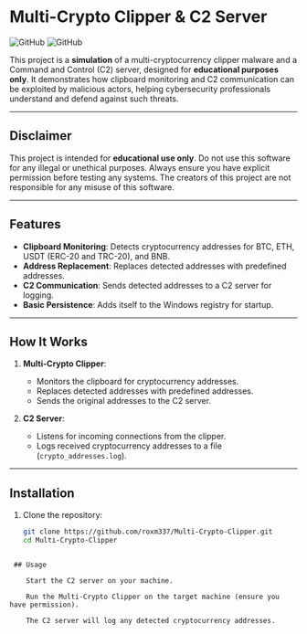 # Multi-Crypto Clipper & C2 Server 

![GitHub](https://img.shields.io/badge/license-MIT-blue)
![GitHub](https://img.shields.io/badge/python-3.8%2B-green)

This project is a **simulation** of a multi-cryptocurrency clipper malware and a Command and Control (C2) server, designed for **educational purposes only**. It demonstrates how clipboard monitoring and C2 communication can be exploited by malicious actors, helping cybersecurity professionals understand and defend against such threats.

---

## Disclaimer
This project is intended for **educational use only**. Do not use this software for any illegal or unethical purposes. Always ensure you have explicit permission before testing any systems. The creators of this project are not responsible for any misuse of this software.

---

## Features
- **Clipboard Monitoring**: Detects cryptocurrency addresses for BTC, ETH, USDT (ERC-20 and TRC-20), and BNB.
- **Address Replacement**: Replaces detected addresses with predefined addresses.
- **C2 Communication**: Sends detected addresses to a C2 server for logging.
- **Basic Persistence**: Adds itself to the Windows registry for startup.

---

## How It Works
1. **Multi-Crypto Clipper**:
   - Monitors the clipboard for cryptocurrency addresses.
   - Replaces detected addresses with predefined addresses.
   - Sends the original addresses to the C2 server.

2. **C2 Server**:
   - Listens for incoming connections from the clipper.
   - Logs received cryptocurrency addresses to a file (`crypto_addresses.log`).

---

## Installation
1. Clone the repository:
   ```bash
   git clone https://github.com/roxm337/Multi-Crypto-Clipper.git
   cd Multi-Crypto-Clipper
```

 ## Usage

    Start the C2 server on your machine.

    Run the Multi-Crypto Clipper on the target machine (ensure you have permission).

    The C2 server will log any detected cryptocurrency addresses.
